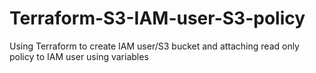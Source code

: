 # Terraform-S3-IAM-user-S3-policy
Using Terraform to create IAM user/S3 bucket and attaching read only policy to IAM user using variables
